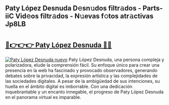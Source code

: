 ## Paty López Desnuda D𝚎sn𝚞dos filtr𝚊dos - Parts-iiC Vid𝚎os filtr𝚊dos - N𝚞evas f𝚘tos atr𝚊ctivas Jp8LB

# <h2><a href="http://mb9inx.tromn.icu/?c=Paty+L%c3%b3pez+Desnuda">🔗👉👉👉 Paty López Desnuda 🔗🔗</a></h2>

[![Paty López Desnuda nuevo](https://i.imgur.com/pEAQMta.gif)](http://mb9inx.tromn.icu/?c=Paty+L%c3%b3pez+Desnuda)
Paty López Desnuda, una persona compleja y polarizadora, elude la comprensión fácil. Su enfoque único para crear una presencia en la web ha fascinado y provocado observadores, generando debates sobre la privacidad, la expresión artística y las complejidades de las sociedades digitales. A pesar de la ambigüedad de sus intenciones, su huella en el ámbito digital es imborrable. Con una dedicación inquebrantable y un encanto innegable, el progreso de Paty López Desnuda en el panorama virtual es imparable.
